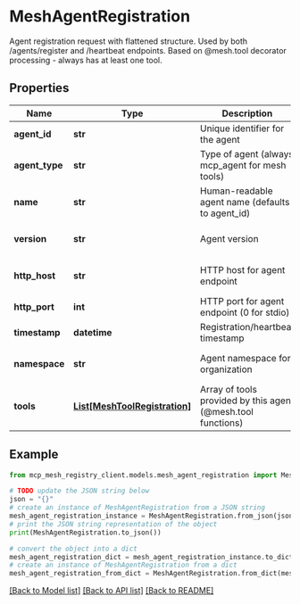 # MeshAgentRegistration

Agent registration request with flattened structure. Used by both /agents/register and /heartbeat endpoints. Based on @mesh.tool decorator processing - always has at least one tool. 

## Properties

Name | Type | Description | Notes
------------ | ------------- | ------------- | -------------
**agent_id** | **str** | Unique identifier for the agent | 
**agent_type** | **str** | Type of agent (always mcp_agent for mesh tools) | [optional] [default to 'mcp_agent']
**name** | **str** | Human-readable agent name (defaults to agent_id) | [optional] 
**version** | **str** | Agent version | [optional] [default to '1.0.0']
**http_host** | **str** | HTTP host for agent endpoint | [optional] [default to '0.0.0.0']
**http_port** | **int** | HTTP port for agent endpoint (0 for stdio) | [optional] [default to 0]
**timestamp** | **datetime** | Registration/heartbeat timestamp | [optional] 
**namespace** | **str** | Agent namespace for organization | [optional] [default to 'default']
**tools** | [**List[MeshToolRegistration]**](MeshToolRegistration.md) | Array of tools provided by this agent (@mesh.tool functions) | 

## Example

```python
from mcp_mesh_registry_client.models.mesh_agent_registration import MeshAgentRegistration

# TODO update the JSON string below
json = "{}"
# create an instance of MeshAgentRegistration from a JSON string
mesh_agent_registration_instance = MeshAgentRegistration.from_json(json)
# print the JSON string representation of the object
print(MeshAgentRegistration.to_json())

# convert the object into a dict
mesh_agent_registration_dict = mesh_agent_registration_instance.to_dict()
# create an instance of MeshAgentRegistration from a dict
mesh_agent_registration_from_dict = MeshAgentRegistration.from_dict(mesh_agent_registration_dict)
```
[[Back to Model list]](../README.md#documentation-for-models) [[Back to API list]](../README.md#documentation-for-api-endpoints) [[Back to README]](../README.md)


